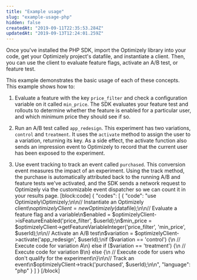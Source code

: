```yaml
---
title: "Example usage"
slug: "example-usage-php"
hidden: false
createdAt: "2019-09-11T22:35:53.284Z"
updatedAt: "2019-09-13T12:24:01.259Z"
---
```

Once you've installed the PHP SDK, import the Optimizely library into your code, get your Optimizely project's datafile, and instantiate a client. Then, you can use the client to evaluate feature flags, activate an A/B test, or feature test.

This example demonstrates the basic usage of each of these concepts. This example shows how to: 
1. Evaluate a feature with the key `price_filter` and check a configuration variable on it called `min_price`. The SDK evaluates your feature test and rollouts to determine whether the feature is enabled for a particular user, and which minimum price they should see if so.

2. Run an A/B test called `app_redesign`. This experiment has two variations, `control` and `treatment`. It uses the `activate` method to assign the user to a variation, returning its key. As a side effect, the activate function also sends an impression event to Optimizely to record that the current user has been exposed to the experiment. 

3. Use event tracking to track an event called `purchased`. This conversion event measures the impact of an experiment. Using the track method, the purchase is automatically attributed back to the running A/B and feature tests we've activated, and the SDK sends a network request to Optimizely via the customizable event dispatcher so we can count it in your results page.
[block:code]
{
  "codes": [
    {
      "code": "use Optimizely\\Optimizely;\n\n// Instantiate an Optimizely client\n$optimizelyClient = new Optimizely($datafile);\n\n// Evaluate a feature flag and a variable\n$enabled = $optimizelyClient->isFeatureEnabled('price_filter', $userId);\n$min_price = $optimizelyClient->getFeatureVariableInteger('price_filter', 'min_price', $userId);\n\n// Activate an A/B test\n$variation = $optimizelyClient->activate('app_redesign', $userId);\nif ($variation == 'control') {\n  // Execute code for variation A\n} else if ($variation == 'treatment') {\n  // Execute code for variation B\n} else {\n  // Execute code for users who don't qualify for the experiment\n}\n\n// Track an event\n$optimizelyClient->track('purchased', $userId);\n\n",
      "language": "php"
    }
  ]
}
[/block]